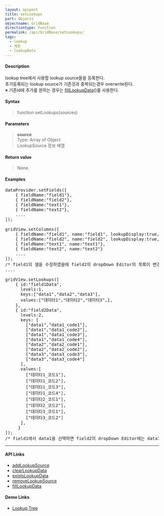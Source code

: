 ```yaml
---
layout: apipost
title: setLookups
part: Objects
objectname: GridBase
directiontype: Function
permalink: /api/GridBase/setLookups/
tags:
  - lookup
  - 계층
  - lookupData
---
```



#### Description

 lookup tree에서 사용할 lookup source들을 등록한다.  
 추가등록되는 lookup source가 기존것과 중복되는경우 overwrite된다.  
 ※ 기존id에 추가를 원하는 경우는 [fillLookupData](/api/GridBase/fillLookupData)()를 사용한다.  

#### Syntax

> function setLookups(sources)

#### Parameters

> **source**  
> Type: Array of Object  
> LookupSource 정보 배열  


#### Return value

> None.

#### Examples 

<pre class="prettyprint">
dataProvider.setFields([
    { fieldName:"field1"},
    { fieldName:"field2"},
    { fieldName:"text1"},
    { fieldName:"text2"},
    ....
]);

gridView.setColumns([
    { fieldName:"field1", name:"field1", lookupDisplay:true, lookupSourceId:"field1Data", lookupKeyFields:["field1"], editor:{type:"dropDown"}},
    { fieldName:"field2", name:"field2", lookupDisplay:true, lookupSourceId:"field2Data", lookupKeyFields:["field1","field2"], editor:{type:"dropDown"}},
    { fieldName:"text1", name:"text1"},
    { fieldName:"text2", name:"text2"}
    ....
]);
/* field1의 셀을 수정하였을때 field2의 dropDown Editor의 목록이 변경되도록 컬럼 구성 */
....

gridView.setLookups([
    { id:"field1Data",
      levels:1,
      keys:["data1","data2","data3"],
      values:["데이타1","데이타2","데이타3",],
    },
    { id:"field2Data",
      levels:2,
      keys: [
        ["data1","data1_code1"],
        ["data1","data1_code2"],
        ["data1","data1_code3"],
        ["data1","data1_code4"],
        ["data2","data2_code1"],
        ["data2","data2_code2"],
        ["data3","data3_code3"],
        ["data3","data3_code4"]
      ],
      values:[
        ["데이타1_코드1"],
        ["데이타1_코드2"],
        ["데이타1_코드3"],
        ["데이타1_코드4"],
        ["데이타2_코드1"],
        ["데이타2_코드2"],
        ["데이타3_코드1"],
        ["데이타3_코드2"]
      ],
     }
]);
/* field1에서 data1을 선택하면 field2의 dropDown Editor에는 data1의 하위코드들만 보여진다. */
</pre>

---

#### API Links

* [addLookupSource](/api/GridBase/addLookupSource/)
* [clearLookupData](/api/GridBase/clearLookupData/)
* [existsLookupData](/api/GridBase/existsLookupData/)
* [removeLookupSource](/api/GridBase/removeLookupSource/)
* [fillLookupData](/api/GridBase/fillLookupData/)

#### Demo Links

* [Lookup Tree](http://demo.realgrid.com/Demo/LookupTree) 